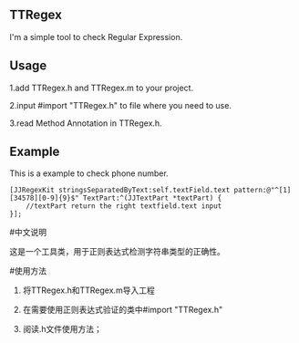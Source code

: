 ## TTRegex

I'm a simple tool to check Regular Expression.

## Usage

1.add TTRegex.h and TTRegex.m to your project.

2.input #import "TTRegex.h" to file where you need to use.

3.read Method Annotation in TTRegex.h.

## Example 
This is a example to check phone number.


```
[JJRegexKit stringsSeparatedByText:self.textField.text pattern:@"^[1][34578][0-9]{9}$" TextPart:^(JJTextPart *textPart) {
    //textPart return the right textfield.text input
}];

```








#中文说明

这是一个工具类，用于正则表达式检测字符串类型的正确性。


#使用方法
1. 将TTRegex.h和TTRegex.m导入工程

2. 在需要使用正则表达式验证的类中#import "TTRegex.h" 

3. 阅读.h文件使用方法；


